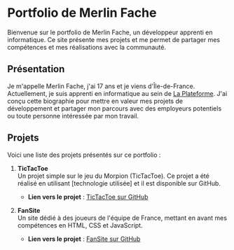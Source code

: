 # Portfolio de Merlin Fache

Bienvenue sur le portfolio de Merlin Fache, un développeur apprenti en informatique. Ce site présente mes projets et me permet de partager mes compétences et mes réalisations avec la communauté.

## Présentation

Je m'appelle Merlin Fache, j'ai 17 ans et je viens d'Île-de-France. Actuellement, je suis apprenti en informatique au sein de [La Plateforme](https://www.laplateforme.io). J'ai conçu cette biographie pour mettre en valeur mes projets de développement et partager mon parcours avec des employeurs potentiels ou toute personne intéressée par mon travail.


## Projets

Voici une liste des projets présentés sur ce portfolio :

1. **TicTacToe**  
   Un projet simple sur le jeu du Morpion (TicTacToe). Ce projet a été réalisé en utilisant [technologie utilisée] et il est disponible sur GitHub.
   - **Lien vers le projet** : [TicTacToe sur GitHub](https://github.com/vandevelde-michael/TicTacToe/commit/3531522361b31e77743dc45ad518d7a79603aa6f)

2. **FanSite**  
   Un site dédié à des joueurs de l'équipe de France, mettant en avant mes compétences en HTML, CSS et JavaScript.
   - **Lien vers le projet** : [FanSite sur GitHub](https://github.com/MerlinFache/Projet-FanSite)


